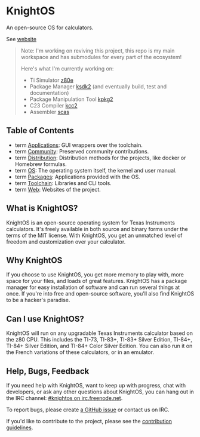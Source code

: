 # KnightOS

An open-source OS for calculators.

See [website](https://knightos.org)

> Note:
> I'm working on reviving this project, this repo is my main workspace and has submodules for every part of the ecosystem!
>
> Here's what I'm currently working on:
> - Ti Simulator [z80e](https://github.com/Lancelotbronner/z80e)
> - Package Manager [ksdk2](https://github.com/Lancelotbronner/ksdk2) (and eventually build, test and documentation)
> - Package Manipulation Tool [kpkg2](https://github.com/Lancelotbronner/kpkg2)
> - C23 Compiler [kcc2](https://github.com/Lancelotbronner/kcc2)
> - Assembler [scas](https://github.com/Lancelotbronner/scas)

## Table of Contents

- term [Applications](Applications/): GUI wrappers over the toolchain.
- term [Community](Community/): Preserved community contributions.
- term [Distribution](Distribution/): Distribution methods for the projects, like docker or Homebrew formulas.
- term [OS](OS/): The operating system itself, the kernel and user manual.
- term [Packages](Packages/): Applications provided with the OS.
- term [Toolchain](Toolchain/): Libraries and CLI tools.
- term [Web](Web/): Websites of the project.

## What is KnightOS?

KnightOS is an open-source operating system for Texas Instruments calculators.
It's freely available in both source and binary forms under the terms of the MIT license.
With KnightOS, you get an unmatched level of freedom and customization over your calculator.

## Why KnightOS

If you choose to use KnightOS, you get more memory to play with, more space for your files, and loads of great features.
KnightOS has a package manager for easy installation of software and can run several things at once.
If you're into free and open-source software, you'll also find KnightOS to be a hacker's paradise.

## Can I use KnightOS?

KnightOS will run on any upgradable Texas Instruments calculator based on the z80 CPU.
This includes the TI-73, TI-83+, TI-83+ Silver Edition, TI-84+, TI-84+ Silver Edition, and TI-84+ Color Silver Edition.
You can also run it on the French variations of these calculators, or in an emulator.

## Help, Bugs, Feedback

If you need help with KnightOS, want to keep up with progress, chat with
developers, or ask any other questions about KnightOS, you can hang out in the
IRC channel: [#knightos on irc.freenode.net](http://webchat.freenode.net/?channels=knightos).
 
To report bugs, please create [a GitHub issue](https://github.com/Lancelotbronner/KnightOS/issues/new) or contact us on IRC.
 
If you'd like to contribute to the project, please see the [contribution guidelines](http://www.knightos.org/contributing).

